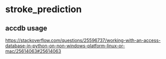 # stroke_prediction

## accdb usage
https://stackoverflow.com/questions/25596737/working-with-an-access-database-in-python-on-non-windows-platform-linux-or-mac/25614063#25614063

